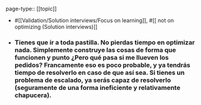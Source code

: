 page-type:: [[topic]]

- #[[Validation/Solution interviews/Focus on learning]], #[[ not on optimizing (Solution interviews)]]

- ### Tienes que ir a toda pastilla. No pierdas tiempo en optimizar nada. Simplemente construye las cosas de forma que funcionen y punto ¿Pero qué pasa si me llueven los pedidos? Francamente eso es poco probable, y ya tendrás tiempo de resolverlo en caso de que así sea. Si tienes un problema de escalado, ya serás capaz de resolverlo (seguramente de una forma ineficiente y relativamente chapucera).



